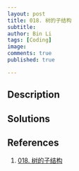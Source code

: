 ```yaml
---
layout: post
title: 018. 树的子结构
subtitle:
author: Bin Li
tags: [Coding]
image: 
comments: true
published: true

---
```


## Description

[^1]: 尝试使用脚注



## Solutions



## References

1. [018. 树的子结构](https://www.nowcoder.com/practice/6e196c44c7004d15b1610b9afca8bd88?tpId=13&tqId=11170&rp=1&ru=%2Fta%2Fcoding-interviews&qru=%2Fta%2Fcoding-interviews%2Fquestion-ranking&tPage=1)